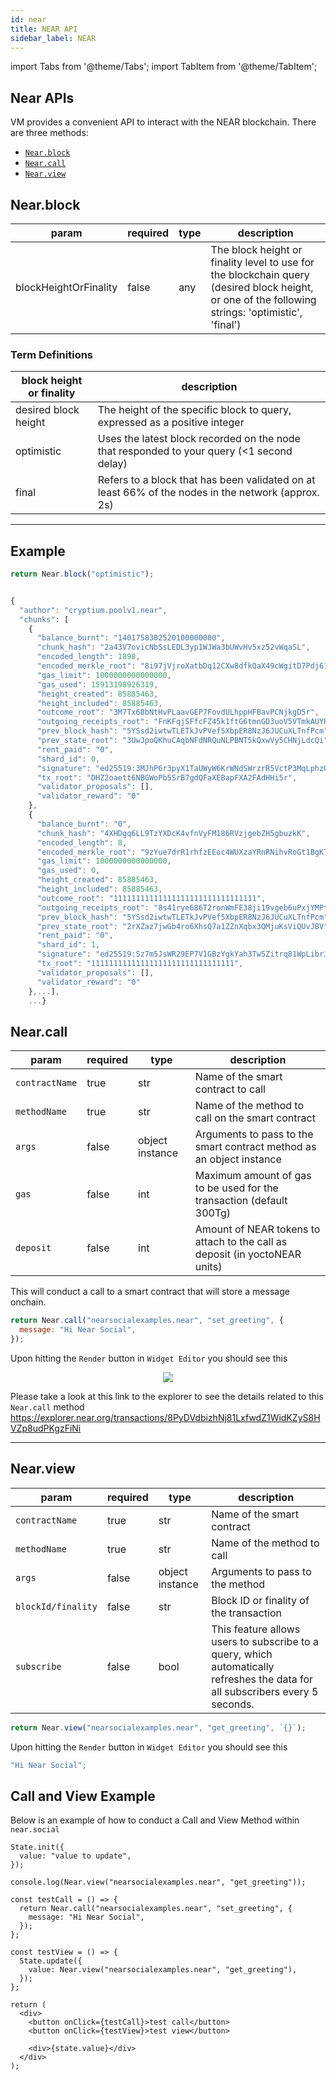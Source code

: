 ```yaml
---
id: near
title: NEAR API
sidebar_label: NEAR
---
```


import Tabs from '@theme/Tabs';
import TabItem from '@theme/TabItem';

## Near APIs

VM provides a convenient API to interact with the NEAR blockchain. There are three methods:

- [`Near.block`](#nearblock)
- [`Near.call`](#nearcall)
- [`Near.view`](#nearview)

## Near.block

| param                 | required | type | description                                                                                                                                       |
| --------------------- | -------- | ---- | ------------------------------------------------------------------------------------------------------------------------------------------------- |
| blockHeightOrFinality | false    | any  | The block height or finality level to use for the blockchain query (desired block height, or one of the following strings: 'optimistic', 'final') |

### Term Definitions

| block height or finality | description                                                                                        |
| ------------------------ | -------------------------------------------------------------------------------------------------- |
| desired block height     | The height of the specific block to query, expressed as a positive integer                         |
| optimistic               | Uses the latest block recorded on the node that responded to your query (<1 second delay)          |
| final                    | Refers to a block that has been validated on at least 66% of the nodes in the network (approx. 2s) |

---

## Example

<Tabs>
<TabItem value="request" label="Request" default>

```jsx
return Near.block("optimistic");
```

</TabItem>
<TabItem value="response" label="Response" default>

```jsx

{
  "author": "cryptium.poolv1.near",
  "chunks": [
    {
      "balance_burnt": "1401758302520100000000",
      "chunk_hash": "2a43V7ovicNbSsLEDL3yp1WJWa3bUWvHv5xz52vWqaSL",
      "encoded_length": 1898,
      "encoded_merkle_root": "8i97jVjroXatbDq12CXw8dfkQaX49cWgitD7Pdj61AFR",
      "gas_limit": 1000000000000000,
      "gas_used": 15913198926319,
      "height_created": 85885463,
      "height_included": 85885463,
      "outcome_root": "3M7Tx68bNtHvPLaavGEP7FovdULhppHFBavPCNjkgD5r",
      "outgoing_receipts_root": "FnKFqjSFfcFZ45k1ftG6tmnGD3uoV5VTmkAUYHbaBRRK",
      "prev_block_hash": "5YSsd2iwtwTLETkJvPVef5XbpER8NzJ6JUCuXLTnfPcm",
      "prev_state_root": "3UwJpoQKhuCAqbNFdNRQuNLPBNT5kQxwVy5CHNjLdcQi",
      "rent_paid": "0",
      "shard_id": 0,
      "signature": "ed25519:3MJhP6r3pyX1TaUWyW6KrWNdSWrzrR5VctP3MqLphzUFWTiNux9kXXnUAqmjLiYbDZ9w3QqVXPTUZDYiynGPTfab",
      "tx_root": "DHZ2oaett6NBGWoPb5SrB7gdQFaXEBapFXA2FAdHHi5r",
      "validator_proposals": [],
      "validator_reward": "0"
    },
    {
      "balance_burnt": "0",
      "chunk_hash": "4XHDgq6LL9TzYXDcK4vfnVyFM186RVzjgebZH5gbuzkK",
      "encoded_length": 8,
      "encoded_merkle_root": "9zYue7drR1rhfzEEoc4WUXzaYRnRNihvRoGt1BgK7Lkk",
      "gas_limit": 1000000000000000,
      "gas_used": 0,
      "height_created": 85885463,
      "height_included": 85885463,
      "outcome_root": "11111111111111111111111111111111",
      "outgoing_receipts_root": "8s41rye686T2ronWmFE38ji19vgeb6uPxjYMPt8y8pSV",
      "prev_block_hash": "5YSsd2iwtwTLETkJvPVef5XbpER8NzJ6JUCuXLTnfPcm",
      "prev_state_root": "2rXZaz7jwGb4ro6XhsQ7a1ZZnXqbx3QMjuKsViQUvJBV",
      "rent_paid": "0",
      "shard_id": 1,
      "signature": "ed25519:Sz7m5JsWR29EP7V1GBzYgkYah3Tw5Zitrq81WpLibrJWiD6RQFWc6BDh3Z2fWwz9FtFqpSy85nvSmZ4UDPZciMC",
      "tx_root": "11111111111111111111111111111111",
      "validator_proposals": [],
      "validator_reward": "0"
    },...],
    ...}
```

</TabItem>
</Tabs>

## Near.call

| param          | required | type            | description                                                                 |
| -------------- | -------- | --------------- | --------------------------------------------------------------------------- |
| `contractName` | true     | str             | Name of the smart contract to call                                          |
| `methodName`   | true     | str             | Name of the method to call on the smart contract                            |
| `args`         | false    | object instance | Arguments to pass to the smart contract method as an object instance        |
| `gas`          | false    | int             | Maximum amount of gas to be used for the transaction (default 300Tg)        |
| `deposit`      | false    | int             | Amount of NEAR tokens to attach to the call as deposit (in yoctoNEAR units) |

This will conduct a call to a smart contract that will store a message onchain.

<Tabs>
<TabItems>

```jsx
return Near.call("nearsocialexamples.near", "set_greeting", {
  message: "Hi Near Social",
});
```

Upon hitting the `Render` button in `Widget Editor` you should see this

<p align="center" style="display: flex; justify-content: center; align-items: center;">
  <img src="https://i.imgur.com/Lft2rtR.png" />
</p>

</TabItems>
<TabItems>

Please take a look at this link to the explorer to see the details related to this `Near.call` method
https://explorer.near.org/transactions/8PyDVdbizhNj81LxfwdZ1WidKZyS8HVZp8udPKgzFiNi

</TabItems>
</Tabs>

---

## Near.view

| param              | required | type            | description                                                                                                                    |
| ------------------ | -------- | --------------- | ------------------------------------------------------------------------------------------------------------------------------ |
| `contractName`     | true     | str             | Name of the smart contract                                                                                                     |
| `methodName`       | true     | str             | Name of the method to call                                                                                                     |
| `args`             | false    | object instance | Arguments to pass to the method                                                                                                |
| `blockId/finality` | false    | str             | Block ID or finality of the transaction                                                                                        |
| `subscribe`        | false    | bool            | This feature allows users to subscribe to a query, which automatically refreshes the data for all subscribers every 5 seconds. |

<Tabs>
<TabItems>

```jsx
return Near.view("nearsocialexamples.near", "get_greeting", `{}`);
```

Upon hitting the `Render` button in `Widget Editor` you should see this

</TabItems>
<TabItems>

```jsx
"Hi Near Social";
```

</TabItems>
</Tabs>

## Call and View Example

Below is an example of how to conduct a Call and View Method within `near.social`

```jsx=
State.init({
  value: "value to update",
});

console.log(Near.view("nearsocialexamples.near", "get_greeting"));

const testCall = () => {
  return Near.call("nearsocialexamples.near", "set_greeting", {
    message: "Hi Near Social",
  });
};

const testView = () => {
  State.update({
    value: Near.view("nearsocialexamples.near", "get_greeting"),
  });
};

return (
  <div>
    <button onClick={testCall}>test call</button>
    <button onClick={testView}>test view</button>

    <div>{state.value}</div>
  </div>
);
```
